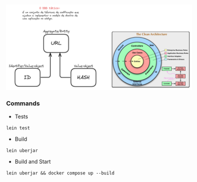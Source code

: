 ![Project](ddd-clean-arch.png)

### Commands

- Tests
```shell
lein test
```

- Build
```shell
lein uberjar
```

- Build and Start
```shell
lein uberjar && docker compose up --build
```